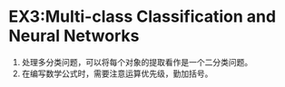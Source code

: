 # EX3:Multi-class Classification and Neural Networks

1. 处理多分类问题，可以将每个对象的提取看作是一个二分类问题。
2. 在编写数学公式时，需要注意运算优先级，勤加括号。